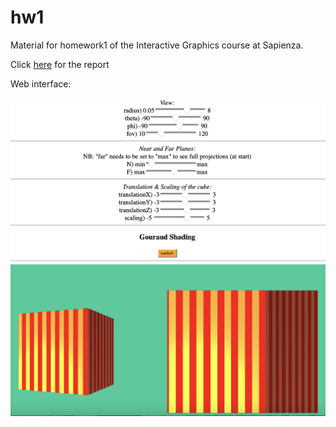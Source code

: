 # hw1
Material for homework1 of the Interactive Graphics course at Sapienza.

Click [here](Report.pdf) for the report

Web interface:

![](img.png)

